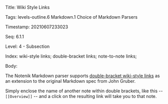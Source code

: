 Title:  Wiki Style Links

Tags:   levels-outline.6 Markdown.1 Choice of Markdown Parsers

Timestamp: 20210607233023

Seq:    6.1.1

Level:  4 - Subsection

Index:  wiki-style links; double-bracket links; note-to-note links; 

Body: 

The Notenik Markdown parser supports [double-bracket wiki-style links](https://en.wikipedia.org/wiki/Hyperlink#Wikis) as an extension to the original Markdown spec from John Gruber. 

Simply enclose the name of another note within double brackets, like this -- `[[Overview]]` -- and a click on the resulting link will take you to that note.
